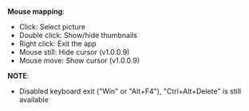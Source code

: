 **Mouse mapping**:  
-   Click: Select picture  
-   Double click: Show/hide thumbnails  
-   Right click: Exit the app
-   Mouse still: Hide cursor (v1.0.0.9)
-   Mouse move: Show cursor (v1.0.0.9)
  
**NOTE**:  
-   Disabled keyboard exit ("Win" or "Alt+F4"), "Ctrl+Alt+Delete" is still available
